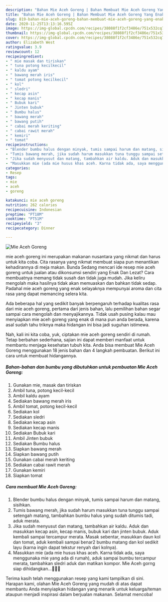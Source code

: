 ```yaml
---
description: "Bahan Mie Aceh Goreng | Bahan Membuat Mie Aceh Goreng Yang Enak Dan Mudah"
title: "Bahan Mie Aceh Goreng | Bahan Membuat Mie Aceh Goreng Yang Enak Dan Mudah"
slug: 819-bahan-mie-aceh-goreng-bahan-membuat-mie-aceh-goreng-yang-enak-dan-mudah
date: 2020-11-25T13:13:16.595Z
image: https://img-global.cpcdn.com/recipes/38088f1f2cf3486e/751x532cq70/mie-aceh-goreng-foto-resep-utama.jpg
thumbnail: https://img-global.cpcdn.com/recipes/38088f1f2cf3486e/751x532cq70/mie-aceh-goreng-foto-resep-utama.jpg
cover: https://img-global.cpcdn.com/recipes/38088f1f2cf3486e/751x532cq70/mie-aceh-goreng-foto-resep-utama.jpg
author: Elizabeth West
ratingvalue: 3.9
reviewcount: 12
recipeingredient:
- " mie masak dan tiriskan"
- " tuna potong kecilkecil"
- " kaldu ayam"
- " bawang merah iris"
- " tomat potong kecilkecil"
- " kol"
- " sledri"
- " kecap asin"
- " kecap manis"
- " Bubuk kari"
- " Jinten bubuk"
- " Bumbu halus"
- " bawang merah"
- " bawang putih"
- " cabai merah keriting"
- " cabai rawit merah"
- " kemiri"
- " tomat"
recipeinstructions:
- "Blender bumbu halus dengan minyak, tumis sampai harum dan matang, sisihkan."
- "Tumis bawang merah, jika sudah harum masukkan tuna tunggu sampai setengah matang, tambahkan bumbu halus yang sudah ditumis tadi, aduk merata."
- "Jika sudah menyusut dan matang, tambahkan air kaldu. Aduk dan masukkan kecap asin, kecap manis, bubuk kari dan jinten bubuk. Aduk kembali sampai tercampur merata. Masak sebentar, masukkan daun kol dan tomat, aduk kembali sampai benar2 bumbu matang dan kol sedikit layu (karna ingin dapat tekstur renyah dari kolnya)."
- "Masukkan mie (ada mie husus khas aceh. Karna tidak ada, saya menggunaka mie yang ada di rumah), aduk sampai bumbu tercampur merata, tambahkan sledri aduk dan matikan kompor. Mie Aceh gorng siap dihidangkan...🍜🍜🍜"
categories:
- Resep
tags:
- mie
- aceh
- goreng

katakunci: mie aceh goreng 
nutrition: 262 calories
recipecuisine: Indonesian
preptime: "PT18M"
cooktime: "PT51M"
recipeyield: "3"
recipecategory: Dinner

---
```



![Mie Aceh Goreng](https://img-global.cpcdn.com/recipes/38088f1f2cf3486e/751x532cq70/mie-aceh-goreng-foto-resep-utama.jpg)


mie aceh goreng ini merupakan makanan nusantara yang nikmat dan harus untuk kita coba. Cita rasanya yang nikmat membuat siapa pun menantikan kehadirannya di meja makan.
Bunda Sedang mencari ide resep mie aceh goreng untuk jualan atau dikonsumsi sendiri yang Enak Dan Lezat? Cara membuatnya memang tidak susah dan tidak juga mudah. Jika keliru mengolah maka hasilnya tidak akan memuaskan dan bahkan tidak sedap. Padahal mie aceh goreng yang enak selayaknya mempunyai aroma dan cita rasa yang dapat memancing selera kita.



Ada beberapa hal yang sedikit banyak berpengaruh terhadap kualitas rasa dari mie aceh goreng, pertama dari jenis bahan, lalu pemilihan bahan segar sampai cara mengolah dan menyajikannya. Tidak usah pusing kalau mau menyiapkan mie aceh goreng yang enak di mana pun anda berada, karena asal sudah tahu triknya maka hidangan ini bisa jadi suguhan istimewa.


Nah, kali ini kita coba, yuk, ciptakan mie aceh goreng sendiri di rumah. Tetap berbahan sederhana, sajian ini dapat memberi manfaat untuk membantu menjaga kesehatan tubuh kita. Anda bisa membuat Mie Aceh Goreng menggunakan 18 jenis bahan dan 4 langkah pembuatan. Berikut ini cara untuk membuat hidangannya.

<!--inarticleads1-->

##### Bahan-bahan dan bumbu yang dibutuhkan untuk pembuatan Mie Aceh Goreng:

1. Gunakan  mie, masak dan tiriskan
1. Ambil  tuna, potong kecil-kecil
1. Ambil  kaldu ayam
1. Sediakan  bawang merah iris
1. Ambil  tomat, potong kecil-kecil
1. Sediakan  kol
1. Sediakan  sledri
1. Sediakan  kecap asin
1. Sediakan  kecap manis
1. Sediakan  Bubuk kari
1. Ambil  Jinten bubuk
1. Sediakan  Bumbu halus
1. Siapkan  bawang merah
1. Siapkan  bawang putih
1. Gunakan  cabai merah keriting
1. Sediakan  cabai rawit merah
1. Gunakan  kemiri
1. Siapkan  tomat




<!--inarticleads2-->

##### Cara membuat Mie Aceh Goreng:

1. Blender bumbu halus dengan minyak, tumis sampai harum dan matang, sisihkan.
1. Tumis bawang merah, jika sudah harum masukkan tuna tunggu sampai setengah matang, tambahkan bumbu halus yang sudah ditumis tadi, aduk merata.
1. Jika sudah menyusut dan matang, tambahkan air kaldu. Aduk dan masukkan kecap asin, kecap manis, bubuk kari dan jinten bubuk. Aduk kembali sampai tercampur merata. Masak sebentar, masukkan daun kol dan tomat, aduk kembali sampai benar2 bumbu matang dan kol sedikit layu (karna ingin dapat tekstur renyah dari kolnya).
1. Masukkan mie (ada mie husus khas aceh. Karna tidak ada, saya menggunaka mie yang ada di rumah), aduk sampai bumbu tercampur merata, tambahkan sledri aduk dan matikan kompor. Mie Aceh gorng siap dihidangkan...🍜🍜🍜




Terima kasih telah menggunakan resep yang kami tampilkan di sini. Harapan kami, olahan Mie Aceh Goreng yang mudah di atas dapat membantu Anda menyiapkan hidangan yang menarik untuk keluarga/teman ataupun menjadi inspirasi dalam berjualan makanan. Selamat mencoba!
